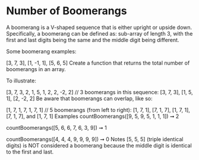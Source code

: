 # Number of Boomerangs

A boomerang is a V-shaped sequence that is either upright or upside down. Specifically, a boomerang can be defined as: sub-array of length 3, with the first and last digits being the same and the middle digit being different.

Some boomerang examples:

[3, 7, 3], [1, -1, 1], [5, 6, 5]
Create a function that returns the total number of boomerangs in an array.

To illustrate:

[3, 7, 3, 2, 1, 5, 1, 2, 2, -2, 2]
// 3 boomerangs in this sequence: [3, 7, 3], [1, 5, 1], [2, -2, 2]
Be aware that boomerangs can overlap, like so:

[1, 7, 1, 7, 1, 7, 1]
// 5 boomerangs (from left to right): [1, 7, 1], [7, 1, 7], [1, 7, 1], [7, 1, 7], and [1, 7, 1]
Examples
countBoomerangs([9, 5, 9, 5, 1, 1, 1]) ➞ 2

countBoomerangs([5, 6, 6, 7, 6, 3, 9]) ➞ 1

countBoomerangs([4, 4, 4, 9, 9, 9, 9]) ➞ 0
Notes
[5, 5, 5] (triple identical digits) is NOT considered a boomerang because the middle digit is identical to the first and last.
